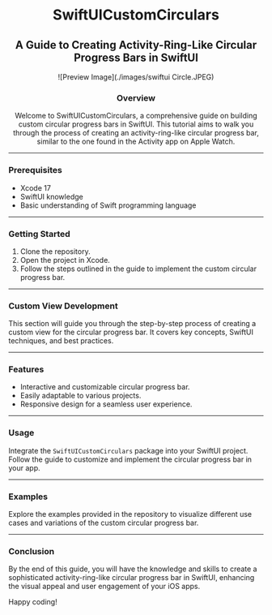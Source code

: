 <div align="center">

# SwiftUICustomCirculars

## A Guide to Creating Activity-Ring-Like Circular Progress Bars in SwiftUI

![Preview Image](./images/swiftui Circle.JPEG)


### Overview

Welcome to SwiftUICustomCirculars, a comprehensive guide on building custom circular progress bars in SwiftUI. This tutorial aims to walk you through the process of creating an activity-ring-like circular progress bar, similar to the one found in the Activity app on Apple Watch.

</div>

---

### Prerequisites

- Xcode 17
- SwiftUI knowledge
- Basic understanding of Swift programming language

---

### Getting Started

1. Clone the repository.
2. Open the project in Xcode.
3. Follow the steps outlined in the guide to implement the custom circular progress bar.

---

### Custom View Development

This section will guide you through the step-by-step process of creating a custom view for the circular progress bar. It covers key concepts, SwiftUI techniques, and best practices.

---

### Features

- Interactive and customizable circular progress bar.
- Easily adaptable to various projects.
- Responsive design for a seamless user experience.

---

### Usage

Integrate the `SwiftUICustomCirculars` package into your SwiftUI project. Follow the guide to customize and implement the circular progress bar in your app.

---

### Examples

Explore the examples provided in the repository to visualize different use cases and variations of the custom circular progress bar.

---

### Conclusion

By the end of this guide, you will have the knowledge and skills to create a sophisticated activity-ring-like circular progress bar in SwiftUI, enhancing the visual appeal and user engagement of your iOS apps.

Happy coding!

